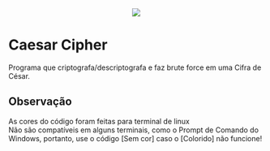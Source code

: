 <div align="center">
  <img src="https://user-images.githubusercontent.com/62410044/91565482-aa11c680-e918-11ea-99ba-58ac5ba0435a.png">
</div>

# Caesar Cipher
Programa que criptografa/descriptografa e faz brute force em uma Cifra de César.

## Observação
As cores do código foram feitas para terminal de linux<br>
Não são compatíveis em alguns terminais, como o Prompt de Comando do Windows, portanto, use o código [Sem cor] caso o [Colorido] não funcione!

